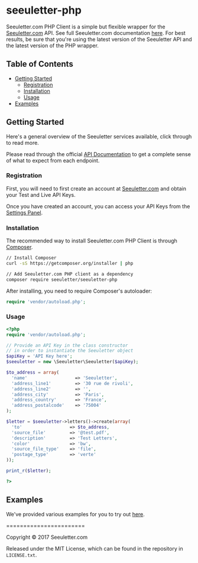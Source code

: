 # seeuletter-php


Seeuletter.com PHP Client is a simple but flexible wrapper for the [Seeuletter.com](https://www.seeuletter.com) API. See full Seeuletter.com documentation [here](https://docs.seeuletter.com/). For best results, be sure that you're using the latest version of the Seeuletter API and the latest version of the PHP wrapper.

## Table of Contents

- [Getting Started](#getting-started)
  - [Registration](#registration)
  - [Installation](#installation)
  - [Usage](#usage)
- [Examples](#examples)

## Getting Started

Here's a general overview of the Seeuletter services available, click through to read more.


Please read through the official [API Documentation](https://docs.seeuletter.com/) to get a complete sense of what to expect from each endpoint.

### Registration

First, you will need to first create an account at [Seeuletter.com](https://www.seeuletter.com/signup) and obtain your Test and Live API Keys.

Once you have created an account, you can access your API Keys from the [Settings Panel](https://www.seeuletter.com/app/dashboard/keys).

### Installation

The recommended way to install Seeuletter.com PHP Client is through [Composer](http://getcomposer.org).

```bash
// Install Composer
curl -sS https://getcomposer.org/installer | php

// Add Seeuletter.com PHP client as a dependency
composer require seeuletter/seeuletter-php
```

After installing, you need to require Composer's autoloader:

```php
require 'vendor/autoload.php';
```

### Usage

```php
<?php
require 'vendor/autoload.php';

// Provide an API Key in the class constructor
// in order to instantiate the Seeuletter object
$apiKey = 'API Key here';
$seeuletter = new \Seeuletter\Seeuletter($apiKey);

$to_address = array(
  'name'                  => 'Seeuletter',
  'address_line1'         => '30 rue de rivoli',
  'address_line2'         => '',
  'address_city'          => 'Paris',
  'address_country'       => 'France',
  'address_postalcode'    => '75004'
);

$letter = $seeuletter->letters()->create(array(
  'to'                  => $to_address,
  'source_file'         => '@test.pdf',
  'description'         => 'Test Letters',
  'color'               => 'bw',
  'source_file_type'    => 'file',
  'postage_type'        => 'verte'
));

print_r($letter);

?>
```

## Examples

We've provided various examples for you to try out [here](https://github.com/seeuletter/seeuletter-php/tree/master/examples).


=======================

Copyright &copy; 2017 Seeuletter.com

Released under the MIT License, which can be found in the repository in `LICENSE.txt`.

